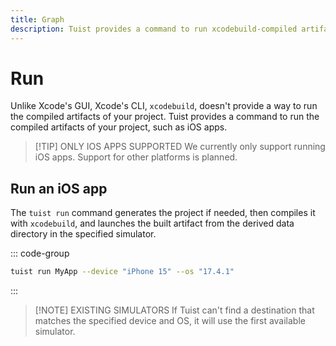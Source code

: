 ```yaml
---
title: Graph
description: Tuist provides a command to run xcodebuild-compiled artifacts such as iOS apps
---
```


# Run

Unlike Xcode's GUI, Xcode's CLI, `xcodebuild`, doesn't provide a way to run the compiled artifacts of your project. Tuist provides a command to run the compiled artifacts of your project, such as iOS apps.

> [!TIP] ONLY IOS APPS SUPPORTED
> We currently only support running iOS apps. Support for other platforms is planned.

## Run an iOS app

The `tuist run` command generates the project if needed, then compiles it with `xcodebuild`, and launches the built artifact from the derived data directory in the specified simulator.

::: code-group

```bash [Run on iPhone 15 with iOS 17.4.1]
tuist run MyApp --device "iPhone 15" --os "17.4.1"
```
:::

> [!NOTE] EXISTING SIMULATORS
> If Tuist can't find a destination that matches the specified device and OS, it will use the first available simulator.